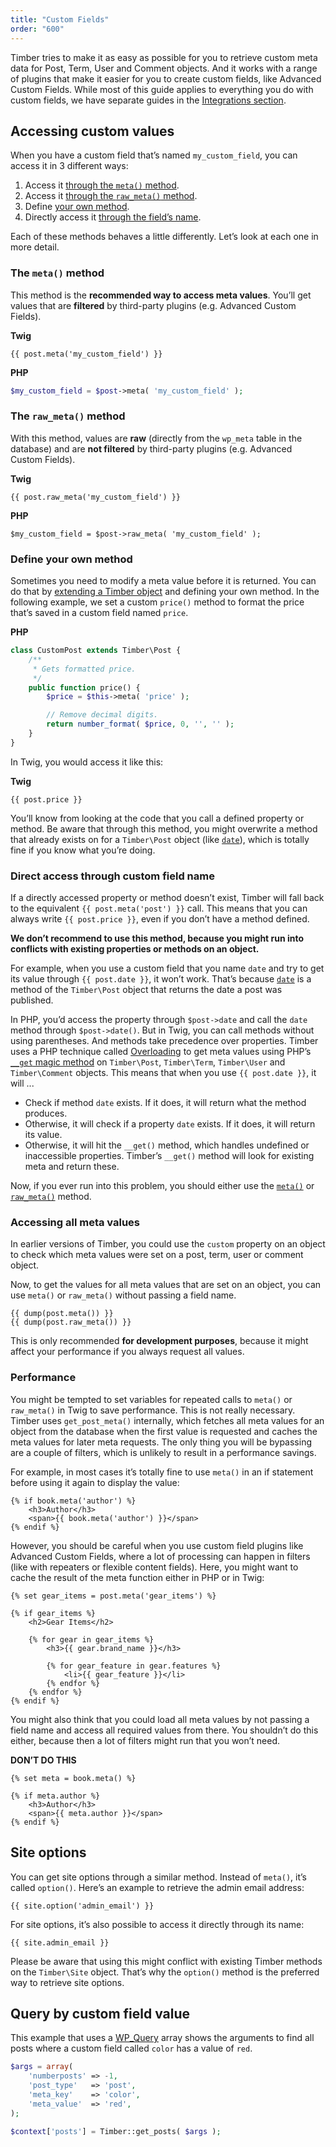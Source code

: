 ```yaml
---
title: "Custom Fields"
order: "600"
---
```


Timber tries to make it as easy as possible for you to retrieve custom meta data for Post, Term, User and Comment objects. And it works with a range of plugins that make it easier for you to create custom fields, like Advanced Custom Fields. While most of this guide applies to everything you do with custom fields, we have separate guides in the [Integrations section](https://timber.github.io/docs/v2/integrations/).

## Accessing custom values

When you have a custom field that’s named `my_custom_field`, you can access it in 3 different ways:

1. Access it [through the `meta()` method](#the-meta-method).
2. Access it [through the `raw_meta()` method](#the-raw-meta-method).
3. Define [your own method](#define-your-own-method).
4. Directly access it [through the field’s name](#direct-access-through-custom-field-name).

Each of these methods behaves a little differently. Let’s look at each one in more detail.

### The `meta()` method

This method is the **recommended way to access meta values**. You’ll get values that are **filtered** by third-party plugins (e.g. Advanced Custom Fields).

**Twig**

```twig
{{ post.meta('my_custom_field') }}
```

**PHP**

```php
$my_custom_field = $post->meta( 'my_custom_field' );
```

### The `raw_meta()` method

With this method, values are **raw** (directly from the `wp_meta` table in the database) and are **not filtered** by third-party plugins (e.g. Advanced Custom Fields).

**Twig**

```twig
{{ post.raw_meta('my_custom_field') }}
```

**PHP**

```
$my_custom_field = $post->raw_meta( 'my_custom_field' );
```

### Define your own method

Sometimes you need to modify a meta value before it is returned. You can do that by [extending a Timber object](https://timber.github.io/docs/v2/guides/extending-timber/) and defining your own method. In the following example, we set a custom `price()` method to format the price that’s saved in a custom field named `price`.

**PHP**

```php
class CustomPost extends Timber\Post {
    /**
     * Gets formatted price.
     */
    public function price() {
        $price = $this->meta( 'price' );

        // Remove decimal digits.
        return number_format( $price, 0, '', '' );
    }
}
```

In Twig, you would access it like this:

**Twig**

```twig
{{ post.price }}
```

You’ll know from looking at the code that you call a defined property or method. Be aware that through this method, you might overwrite a method that already exists on for a `Timber\Post` object (like [`date`](https://timber.github.io/docs/v2/reference/timber-post/#date)), which is totally fine if you know what you’re doing.

### Direct access through custom field name

If a directly accessed property or method doesn’t exist, Timber will fall back to the equivalent `{{ post.meta('post') }}` call. This means that you can always write `{{ post.price }}`, even if you don’t have a method defined.

**We don’t recommend to use this method, because you might run into conflicts with existing properties or methods on an object.**

For example, when you use a custom field that you name `date` and try to get its value through `{{ post.date }}`, it won’t work. That’s because [`date`](https://timber.github.io/docs/v2/reference/timber-post/#date) is a method of the `Timber\Post` object that returns the date a post was published.

In PHP, you’d access the property through `$post->date` and call the `date` method through `$post->date()`. But in Twig, you can call methods without using parentheses. And methods take precedence over properties. Timber uses a PHP technique called [Overloading](http://de.php.net/manual/en/language.oop5.overloading.php#language.oop5.overloading.members) to get meta values using PHP’s [`__get` magic method](http://php.net/manual/en/language.oop5.overloading.php#object.get) on `Timber\Post`, `Timber\Term`, `Timber\User` and `Timber\Comment` objects. This means that when you use `{{ post.date }}`, it will ...

- Check if method `date` exists. If it does, it will return what the method produces.
- Otherwise, it will check if a property `date` exists. If it does, it will return its value.
- Otherwise, it will hit the `__get()` method, which handles undefined or inaccessible properties. Timber’s `__get()` method will look for existing meta and return these.

Now, if you ever run into this problem, you should either use the [`meta()`](#the-meta-method) or [`raw_meta()`](#the-raw-meta-method) method.

### Accessing all meta values

In earlier versions of Timber, you could use the `custom` property on an object to check which meta values were set on a post, term, user or comment object.

Now, to get the values for all meta values that are set on an object, you can use `meta()` or `raw_meta()` without passing a field name.

```twig
{{ dump(post.meta()) }}
{{ dump(post.raw_meta()) }}
```

This is only recommended **for development purposes**, because it might affect your performance if you always request all values.

### Performance

You might be tempted to set variables for repeated calls to `meta()` or `raw_meta()` in Twig to save performance. This is not really necessary. Timber uses `get_post_meta()` internally, which fetches all meta values for an object from the database when the first value is requested and caches the meta values for later meta requests. The only thing you will be bypassing are a couple of filters, which is unlikely to result in a performance savings.

For example, in most cases it’s totally fine to use `meta()` in an if statement before using it again to display the value:

```twig
{% if book.meta('author') %}
    <h3>Author</h3>
    <span>{{ book.meta('author') }}</span>
{% endif %}
```

However, you should be careful when you use custom field plugins like Advanced Custom Fields, where a lot of processing can happen in filters (like with repeaters or flexible content fields). Here, you might want to cache the result of the meta function either in PHP or in Twig:

```twig
{% set gear_items = post.meta('gear_items') %}

{% if gear_items %}
    <h2>Gear Items</h2>

    {% for gear in gear_items %}
        <h3>{{ gear.brand_name }}</h3>

        {% for gear_feature in gear.features %}
            <li>{{ gear_feature }}</li>
        {% endfor %}
    {% endfor %}
{% endif %}
```

You might also think that you could load all meta values by not passing a field name and access all required values from there. You shouldn’t do this either, because then a lot of filters might run that you won’t need.

**DON’T DO THIS**

```twig
{% set meta = book.meta() %}

{% if meta.author %}
    <h3>Author</h3>
    <span>{{ meta.author }}</span>
{% endif %}
```

## Site options

You can get site options through a similar method. Instead of `meta()`, it’s called `option()`. Here’s an example to retrieve the admin email address:

```twig
{{ site.option('admin_email') }}
```

For site options, it’s also possible to access it directly through its name:

```twig
{{ site.admin_email }}
```

Please be aware that using this might conflict with existing Timber methods on the `Timber\Site` object. That’s why the `option()` method is the preferred way to retrieve site options.

## Query by custom field value

This example that uses a [WP_Query](http://codex.wordpress.org/Class_Reference/WP_Query) array shows the arguments to find all posts where a custom field called `color` has a value of `red`.

```php
$args = array(
    'numberposts' => -1,
    'post_type'   => 'post',
    'meta_key'    => 'color',
    'meta_value'  => 'red',
);

$context['posts'] = Timber::get_posts( $args );
```
